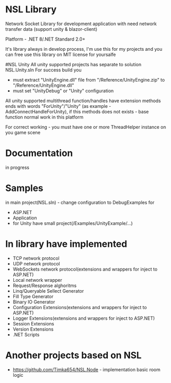 # NSL Library
Network Socket Library for development application with need network transfer data (support unity & blazor-client)

Platform - .NET 8/.NET Standard 2.0+

It's library always in develop process, I'm use this for my projects and you can free use this library on MIT license for yoursalfe

#NSL Unity
All unity supported projects has separate to solution NSL.Unity.sln
For success build you 
- must extract "UnityEngine.dll" file from "/Reference/UnityEngine.zip" to "/Reference/UnityEngine.dll"
- must set "UnityDebug" or "Unity" configuration

All unity supported multithread function/handles have extension methods ends with words "ForUnity"/"Unity" (as example - AddConnectHandleForUnity), if this methods does not exists - base function normal work in this platform

For correct working - you must have one or more ThreadHelper instance on you game scene



# Documentation
in progress

# Samples
in main project(NSL.sln) - change configuration to DebugExamples for
- ASP.NET
- Application
- for Unity have small project(/Examples/UnityExample/...)

# In library have implemented 
- TCP network protocol
- UDP network protocol
- WebSockets network protocol(extensions and wrappers for inject to ASP.NET)
- Local network wrapper
- Request/Response alghoritms
- Linq/Queryable Sellect Generator
- Fill Type Generator
- Binary IO Generator
- Configuration Extensions(extensions and wrappers for inject to ASP.NET)
- Logger Extensions(extensions and wrappers for inject to ASP.NET)
- Session Extensions
- Version Extensions
- .NET Scripts

# Another projects based on NSL
- https://github.com/Timka654/NSL.Node - implementation basic room logic
